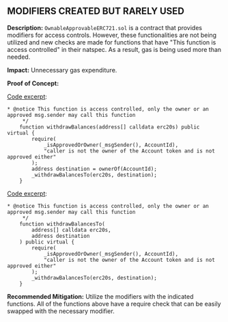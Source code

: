 ## MODIFIERS CREATED BUT RARELY USED

**Description:** `OwnableApprovableERC721.sol` is a contract that provides modifiers for access controls. However, these functionalities are not being utilized and new checks are made for functions that have "This function is access controlled" in their natspec. As a result, gas is being used more than needed.

**Impact:** Unnecessary gas expenditure.

**Proof of Concept:**

[Code excerpt](https://github.com/code-423n4/2024-02-althea-liquid-infrastructure/blob/bd6ee47162368e1999a0a5b8b17b701347cf9a7d/liquid-infrastructure/contracts/LiquidInfrastructureNFT.sol#L133-L142):
```solidity
* @notice This function is access controlled, only the owner or an approved msg.sender may call this function
     */
    function withdrawBalances(address[] calldata erc20s) public virtual {
        require(
            _isApprovedOrOwner(_msgSender(), AccountId),
            "caller is not the owner of the Account token and is not approved either"
        );
        address destination = ownerOf(AccountId);
        _withdrawBalancesTo(erc20s, destination);
    }
```

[Code excerpt](https://github.com/code-423n4/2024-02-althea-liquid-infrastructure/blob/bd6ee47162368e1999a0a5b8b17b701347cf9a7d/liquid-infrastructure/contracts/LiquidInfrastructureNFT.sol#L151-L162):
```solidity
* @notice This function is access controlled, only the owner or an approved msg.sender may call this function
     */
    function withdrawBalancesTo(
        address[] calldata erc20s,
        address destination
    ) public virtual {
        require(
            _isApprovedOrOwner(_msgSender(), AccountId),
            "caller is not the owner of the Account token and is not approved either"
        );
        _withdrawBalancesTo(erc20s, destination);
    }
```

**Recommended Mitigation:** Utilize the modifiers with the indicated functions. All of the functions above have a require check that can be easily swapped with the necessary modifier.